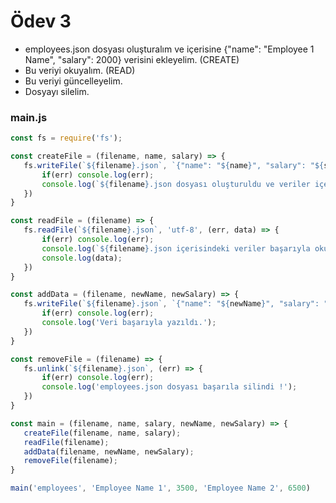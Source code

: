 # Ödev 3
- employees.json dosyası oluşturalım ve içerisine {"name": "Employee 1 Name", "salary": 2000} verisini ekleyelim. (CREATE)
- Bu veriyi okuyalım. (READ)
- Bu veriyi güncelleyelim.
- Dosyayı silelim.


### main.js
 ```javascript
const fs = require('fs');

const createFile = (filename, name, salary) => {
    fs.writeFile(`${filename}.json`, `{"name": "${name}", "salary": "${salary}"}`, (err)  => {
        if(err) console.log(err);
        console.log(`${filename}.json dosyası oluşturuldu ve veriler içerisine başarıyla yazıldı.`);
    })
}

const readFile = (filename) => {
    fs.readFile(`${filename}.json`, 'utf-8', (err, data) => {
        if(err) console.log(err);
        console.log(`${filename}.json içerisindeki veriler başarıyla okundu`);
        console.log(data);
    })
}

const addData = (filename, newName, newSalary) => {
    fs.writeFile(`${filename}.json`, `{"name": "${newName}", "salary": "${newSalary}"}`, 'utf-8', (err) => {
        if(err) console.log(err);
        console.log('Veri başarıyla yazıldı.');
    })
}

const removeFile = (filename) => {
    fs.unlink(`${filename}.json`, (err) => {
        if(err) console.log(err);
        console.log('employees.json dosyası başarıla silindi !');
    })
}

const main = (filename, name, salary, newName, newSalary) => {
    createFile(filename, name, salary);
    readFile(filename);
    addData(filename, newName, newSalary);
    removeFile(filename);
}

main('employees', 'Employee Name 1', 3500, 'Employee Name 2', 6500)
 ```